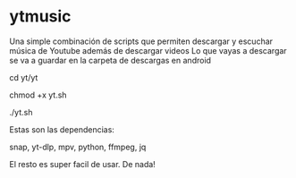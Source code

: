 # ytmusic
Una simple combinación de scripts que permiten descargar y escuchar música de Youtube además de descargar videos
Lo que vayas a descargar se va a guardar en la carpeta de descargas en android

cd yt/yt


chmod +x yt.sh


./yt.sh

Estas son las dependencias:

snap, yt-dlp, mpv, python, ffmpeg, jq

El resto es super facil de usar. De nada!
